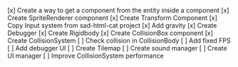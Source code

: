 [x] Create a way to get a component from the entity inside a component
[x] Create SpriteRenderer component
[x] Create Transform Component
[x] Copy Input system from sad-html-cat project
[x] Add gravity
[x] Create Debugger
[x] Create Rigidbody
[x] Create CollisionBox component
[x] Create CollisionSystem
[ ] Check collision in CollisionBody
[ ] Add fixed FPS
[ ] Add debugger UI
[ ] Create Tilemap
[ ] Create sound manager
[ ] Create UI manager
[ ] Improve CollisionSystem performance
